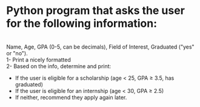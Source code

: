  <h1>Python program that asks the user for the following information:</h1> </br>
    Name, Age, GPA (0-5, can be decimals), Field of Interest, Graduated ("yes" or "no").</br>
1- Print a nicely formatted </br>
2- Based on the info, determine and print:</br>
<ul>
 <li>If the user is eligible for a scholarship (age < 25, GPA ≥ 3.5, has graduated)
</li>
  <li>If the user is eligible for an internship (age < 30, GPA ≥ 2.5)</li>
   <li>If neither, recommend they apply again later.</li>
</ul>
